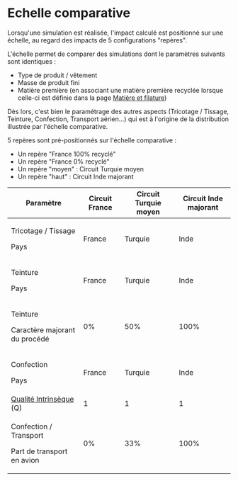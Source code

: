 # Echelle comparative

Lorsqu'une simulation est réalisée, l'impact calculé est positionné sur une échelle, au regard des impacts de 5 configurations "repères".

L'échelle permet de comparer des simulations dont le paramètres suivants sont identiques :&#x20;

* Type de produit / vêtement
* Masse de produit fini
* Matière première (en associant une matière première recyclée lorsque celle-ci est définie dans la page [Matière et filature](filature/))

Dès lors, c'est bien le paramétrage des autres aspects (Tricotage / Tissage, Teinture, Confection, Transport aérien...) qui est à l'origine de la distribution illustrée par l'échelle comparative.

5 repères sont pré-positionnés sur l'échelle comparative :&#x20;

* Un repère "France 100% recyclé"
* Un repère "France 0% recyclé"
* Un repère "moyen" : Circuit Turquie moyen
* Un repère "haut" : Circuit Inde majorant

| Paramètre                                                               | Circuit France | Circuit Turquie moyen | Circuit Inde majorant |
| ----------------------------------------------------------------------- | -------------- | --------------------- | --------------------- |
| <p>Tricotage / Tissage</p><p>Pays</p>                                   | France         | Turquie               | Inde                  |
| <p>Teinture</p><p>Pays</p>                                              | France         | Turquie               | Inde                  |
| <p>Teinture</p><p>Caractère majorant du procédé</p>                     | 0%             | 50%                   | 100%                  |
| <p>Confection</p><p>Pays</p>                                            | France         | Turquie               | Inde                  |
| [Qualité Intrinsèque](etape-6-utilisation.md#qualite-intrinseque) (Q)   | 1              | 1                     | 1                     |
| <p>Confection / Transport</p><p>Part de transport en avion</p>          | 0%             | 33%                   | 100%                  |
